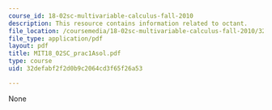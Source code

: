 ```yaml
---
course_id: 18-02sc-multivariable-calculus-fall-2010
description: This resource contains information related to octant.
file_location: /coursemedia/18-02sc-multivariable-calculus-fall-2010/32defabf2f2d0b9c2064cd3f65f26a53_MIT18_02SC_prac1Asol.pdf
file_type: application/pdf
layout: pdf
title: MIT18_02SC_prac1Asol.pdf
type: course
uid: 32defabf2f2d0b9c2064cd3f65f26a53

---
```

None